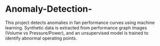 # Anomaly-Detection-
This project detects anomalies in fan performance curves using machine learning. Synthetic data is extracted from performance graph images (Volume vs Pressure/Power), and an unsupervised model is trained to identify abnormal operating points.
